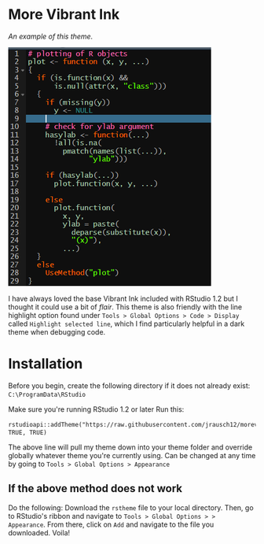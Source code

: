 <h1>More Vibrant Ink</h1>

_An example of this theme._

![Theme example](/morevibrantinkexample.png)

I have always loved the base Vibrant Ink included with RStudio 1.2 but I thought it could use a bit of _flair_. This theme is also friendly with the line highlight option found under `Tools > Global Options > Code > Display` called `Highlight selected line`, which I find particularly helpful in a dark theme when debugging code.

<h1>Installation</h1>

Before you begin, create the following directory if it does not already exist: `C:\ProgramData\RStudio` <br />

Make sure you're running RStudio 1.2 or later
Run this:

```
rstudioapi::addTheme("https://raw.githubusercontent.com/jrausch12/morevibrantink/master/more_vibrant_ink.rstheme", TRUE, TRUE)
```

The above line will pull my theme down into your theme folder and override globally whatever theme you're currently using. Can be changed at any time by going to `Tools > Global Options > Appearance`

<h2>If the above method does not work</h2>

Do the following: Download the `rstheme` file to your local directory. Then, go to RStudio's ribbon and navigate to `Tools > Global Options > > Appearance`. From there, click on `Add` and navigate to the file you downloaded. Voila!
